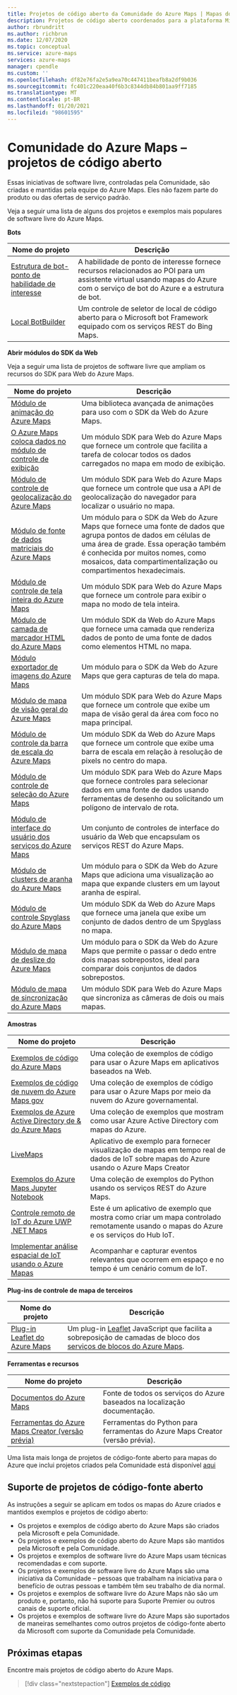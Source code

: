 ```yaml
---
title: Projetos de código aberto da Comunidade do Azure Maps | Mapas do Microsoft Azure
description: Projetos de código aberto coordenados para a plataforma Microsoft Azure Maps.
author: rbrundritt
ms.author: richbrun
ms.date: 12/07/2020
ms.topic: conceptual
ms.service: azure-maps
services: azure-maps
manager: cpendle
ms.custom: ''
ms.openlocfilehash: df82e76fa2e5a9ea70c447411beafb8a2df9b036
ms.sourcegitcommit: fc401c220eaa40f6b3c8344db84b801aa9ff7185
ms.translationtype: MT
ms.contentlocale: pt-BR
ms.lasthandoff: 01/20/2021
ms.locfileid: "98601595"
---
```

# <a name="azure-maps-community---open-source-projects"></a>Comunidade do Azure Maps – projetos de código aberto

Essas iniciativas de software livre, controladas pela Comunidade, são criadas e mantidas pela equipe do Azure Maps. Eles não fazem parte do produto ou das ofertas de serviço padrão.

Veja a seguir uma lista de alguns dos projetos e exemplos mais populares de software livre do Azure Maps.

**Bots**

| Nome do projeto | Descrição |
|-|-|
| [Estrutura de bot-ponto de habilidade de interesse](https://github.com/microsoft/botframework-solutions/tree/488093ac2fddf16096171f6a926315aa45e199e7/skills/csharp/pointofinterestskill) | A habilidade de ponto de interesse fornece recursos relacionados ao POI para um assistente virtual usando mapas do Azure com o serviço de bot do Azure e a estrutura de bot. |
| [Local BotBuilder](https://github.com/Microsoft/BotBuilder-Location) | Um controle de seletor de local de código aberto para o Microsoft bot Framework equipado com os serviços REST do Bing Maps. |

<a name="open-web-sdk-modules"></a>

**Abrir módulos do SDK da Web**

Veja a seguir uma lista de projetos de software livre que ampliam os recursos do SDK para Web do Azure Maps.

| Nome do projeto | Descrição |
|-|-|
| [Módulo de animação do Azure Maps](https://github.com/Azure-Samples/azure-maps-animations) | Uma biblioteca avançada de animações para uso com o SDK da Web do Azure Maps. |
| [O Azure Maps coloca dados no módulo de controle de exibição](https://github.com/Azure-Samples/azure-maps-bring-data-into-view-control) | Um módulo SDK para Web do Azure Maps que fornece um controle que facilita a tarefa de colocar todos os dados carregados no mapa em modo de exibição. |
| [Módulo de controle de geolocalização do Azure Maps](https://github.com/Azure-Samples/azure-maps-geolocation-control) | Um módulo SDK para Web do Azure Maps que fornece um controle que usa a API de geolocalização do navegador para localizar o usuário no mapa. |
| [Módulo de fonte de dados matriciais do Azure Maps](https://github.com/Azure-Samples/azure-maps-gridded-data-source) | Um módulo para o SDK da Web do Azure Maps que fornece uma fonte de dados que agrupa pontos de dados em células de uma área de grade. Essa operação também é conhecida por muitos nomes, como mosaicos, data compartimentalização ou compartimentos hexadecimais.  |
| [Módulo de controle de tela inteira do Azure Maps](https://github.com/Azure-Samples/azure-maps-fullscreen-control) | Um módulo SDK para Web do Azure Maps que fornece um controle para exibir o mapa no modo de tela inteira. |
| [Módulo de camada de marcador HTML do Azure Maps](https://github.com/Azure-Samples/azure-maps-html-marker-layer) | Um módulo SDK da Web do Azure Maps que fornece uma camada que renderiza dados de ponto de uma fonte de dados como elementos HTML no mapa. |
| [Módulo exportador de imagens do Azure Maps](https://github.com/Azure-Samples/azure-maps-image-exporter) | Um módulo para o SDK da Web do Azure Maps que gera capturas de tela do mapa. |
| [Módulo de mapa de visão geral do Azure Maps](https://github.com/Azure-Samples/azure-maps-overview-map) | Um módulo SDK para Web do Azure Maps que fornece um controle que exibe um mapa de visão geral da área com foco no mapa principal. |
| [Módulo de controle da barra de escala do Azure Maps](https://github.com/Azure-Samples/azure-maps-scale-bar-control) | Um módulo SDK da Web do Azure Maps que fornece um controle que exibe uma barra de escala em relação à resolução de pixels no centro do mapa. |
| [Módulo de controle de seleção do Azure Maps](https://github.com/Azure-Samples/azure-maps-selection-control) | Um módulo SDK para Web do Azure Maps que fornece controles para selecionar dados em uma fonte de dados usando ferramentas de desenho ou solicitando um polígono de intervalo de rota. |
| [Módulo de interface do usuário dos serviços do Azure Maps](https://github.com/Azure-Samples/azure-maps-services-ui) | Um conjunto de controles de interface do usuário da Web que encapsulam os serviços REST do Azure Maps. |
| [Módulo de clusters de aranha do Azure Maps](https://github.com/Azure-Samples/azure-maps-spider-clusters) | Um módulo para o SDK da Web do Azure Maps que adiciona uma visualização ao mapa que expande clusters em um layout aranha de espiral. |
| [Módulo de controle Spyglass do Azure Maps](https://github.com/Azure-Samples/azure-maps-spyglass-control) | Um módulo SDK da Web do Azure Maps que fornece uma janela que exibe um conjunto de dados dentro de um Spyglass no mapa.  |
| [Módulo de mapa de deslize do Azure Maps](https://github.com/Azure-Samples/azure-maps-swipe-map) | Um módulo para o SDK da Web do Azure Maps que permite o passar o dedo entre dois mapas sobrepostos, ideal para comparar dois conjuntos de dados sobrepostos. |
| [Módulo de mapa de sincronização do Azure Maps](https://github.com/Azure-Samples/azure-maps-sync-maps) | Um módulo SDK para Web do Azure Maps que sincroniza as câmeras de dois ou mais mapas. |

**Amostras**

| Nome do projeto | Descrição |
|-|-|
| [Exemplos de código do Azure Maps](https://github.com/Azure-Samples/AzureMapsCodeSamples) | Uma coleção de exemplos de código para usar o Azure Maps em aplicativos baseados na Web. |
| [Exemplos de código de nuvem do Azure Maps gov](https://github.com/Azure-Samples/AzureMapsCodeSamples) | Uma coleção de exemplos de código para usar o Azure Maps por meio da nuvem do Azure governamental. |
| [Exemplos de Azure Active Directory de & do Azure Maps](https://github.com/Azure-Samples/Azure-Maps-AzureAD-Samples) | Uma coleção de exemplos que mostram como usar Azure Active Directory com mapas do Azure. | 
| [LiveMaps](https://github.com/Azure-Samples/LiveMaps) | Aplicativo de exemplo para fornecer visualização de mapas em tempo real de dados de IoT sobre mapas do Azure usando o Azure Maps Creator |
| [Exemplos do Azure Maps Jupyter Notebook](https://github.com/Azure-Samples/Azure-Maps-Jupyter-Notebook) | Uma coleção de exemplos do Python usando os serviços REST do Azure Maps. |
| [Controle remoto de IoT do Azure UWP .NET Maps](https://github.com/Azure-Samples/azure-maps-dotnet-webgl-uwp-iot-remote-control) | Este é um aplicativo de exemplo que mostra como criar um mapa controlado remotamente usando o mapas do Azure e os serviços do Hub IoT. |
| [Implementar análise espacial de IoT usando o Azure Mapas](https://github.com/Azure-Samples/iothub-to-azure-maps-geofencing) | Acompanhar e capturar eventos relevantes que ocorrem em espaço e no tempo é um cenário comum de IoT. |

**Plug-ins de controle de mapa de terceiros**

| Nome do projeto | Descrição |
|-|-|
| [Plug-in Leaflet do Azure Maps](https://github.com/azure-samples/azure-maps-leaflet) | Um plug-in [Leaflet](https://leafletjs.com/) JavaScript que facilita a sobreposição de camadas de bloco dos [serviços de blocos do Azure Maps](https://docs.microsoft.com/rest/api/maps/renderv2/getmaptilepreview). |
 
**Ferramentas e recursos**

| Nome do projeto | Descrição |
|-|-|
| [Documentos do Azure Maps](https://github.com/MicrosoftDocs/azure-docs/tree/master/articles/azure-maps) | Fonte de todos os serviços do Azure baseados na localização documentação. |
| [Ferramentas do Azure Maps Creator (versão prévia)](https://github.com/Azure-Samples/AzureMapsCreator) | Ferramentas do Python para ferramentas do Azure Maps Creator (versão prévia). |

Uma lista mais longa de projetos de código-fonte aberto para mapas do Azure que inclui projetos criados pela Comunidade está disponível [aqui](https://github.com/microsoft/Maps/blob/master/AzureMaps.md)

## <a name="supportability-of-open-source-projects"></a>Suporte de projetos de código-fonte aberto

As instruções a seguir se aplicam em todos os mapas do Azure criados e mantidos exemplos e projetos de código aberto:

- Os projetos e exemplos de código aberto do Azure Maps são criados pela Microsoft e pela Comunidade.
- Os projetos e exemplos de código aberto do Azure Maps são mantidos pela Microsoft e pela Comunidade.
- Os projetos e exemplos de software livre do Azure Maps usam técnicas recomendadas e com suporte.
- Os projetos e exemplos de software livre do Azure Maps são uma iniciativa da Comunidade – pessoas que trabalham na iniciativa para o benefício de outras pessoas e também têm seu trabalho de dia normal.
- Os projetos e exemplos de software livre do Azure Maps não são um produto e, portanto, não há suporte para Suporte Premier ou outros canais de suporte oficial.
- Os projetos e exemplos de software livre do Azure Maps são suportados de maneiras semelhantes como outros projetos de código-fonte aberto da Microsoft com suporte da Comunidade pela Comunidade.

## <a name="next-steps"></a>Próximas etapas

Encontre mais projetos de código aberto do Azure Maps.

> [!div class="nextstepaction"]
> [Exemplos de código](/samples/browse/?products=azure-maps)